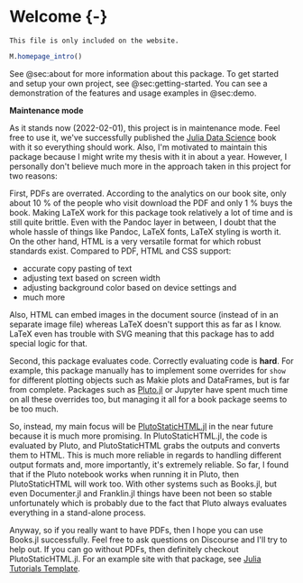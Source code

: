 # Welcome {-}

```{=comment}
This file is only included on the website.
```

```jl
M.homepage_intro()
```

See @sec:about for more information about this package.
To get started and setup your own project, see @sec:getting-started.
You can see a demonstration of the features and usage examples in @sec:demo.

**Maintenance mode**

As it stands now (2022-02-01), this project is in maintenance mode.
Feel free to use it, we've successfully published the [Julia Data Science](https://juliadatascience.io/) book with it so everything should work.
Also, I'm motivated to maintain this package because I might write my thesis with it in about a year.
However, I personally don't believe much more in the approach taken in this project for two reasons:

First, PDFs are overrated.
According to the analytics on our book site, only about 10 % of the people who visit download the PDF and only 1 % buys the book.
Making LaTeX work for this package took relatively a lot of time and is still quite brittle.
Even with the Pandoc layer in between, I doubt that the whole hassle of things like Pandoc, LaTeX fonts, LaTeX styling is worth it.
On the other hand, HTML is a very versatile format for which robust standards exist.
Compared to PDF, HTML and CSS support:

- accurate copy pasting of text
- adjusting text based on screen width
- adjusting background color based on device settings and
- much more

Also, HTML can embed images in the document source (instead of in an separate image file) whereas LaTeX doesn't support this as far as I know.
LaTeX even has trouble with SVG meaning that this package has to add special logic for that.

Second, this package evaluates code.
Correctly evaluating code is **hard**.
For example, this package manually has to implement some overrides for `show` for different plotting objects such as Makie plots and DataFrames, but is far from complete.
Packages such as [Pluto.jl](https://plutojl.org) or Jupyter have spent much time on all these overrides too, but managing it all for a book package seems to be too much.

So, instead, my main focus will be [PlutoStaticHTML.jl](https://github.com/rikhuijzer/PlutoStaticHTML.jl) in the near future because it is much more promising.
In PlutoStaticHTML.jl, the code is evaluated by Pluto, and PlutoStaticHTML grabs the outputs and converts them to HTML.
This is much more reliable in regards to handling different output formats and, more importantly, it's extremely reliable.
So far, I found that if the Pluto notebook works when running it in Pluto, then PlutoStaticHTML will work too.
With other systems such as Books.jl, but even Documenter.jl and Franklin.jl things have been not been so stable unfortunately which is probably due to the fact that Pluto always evaluates everything in a stand-alone process.

Anyway, so if you really want to have PDFs, then I hope you can use Books.jl successfully.
Feel free to ask questions on Discourse and I'll try to help out.
If you can go without PDFs, then definitely checkout PlutoStaticHTML.jl.
For an example site with that package, see [Julia Tutorials Template](https://rikhuijzer.github.io/JuliaTutorialsTemplate/).

